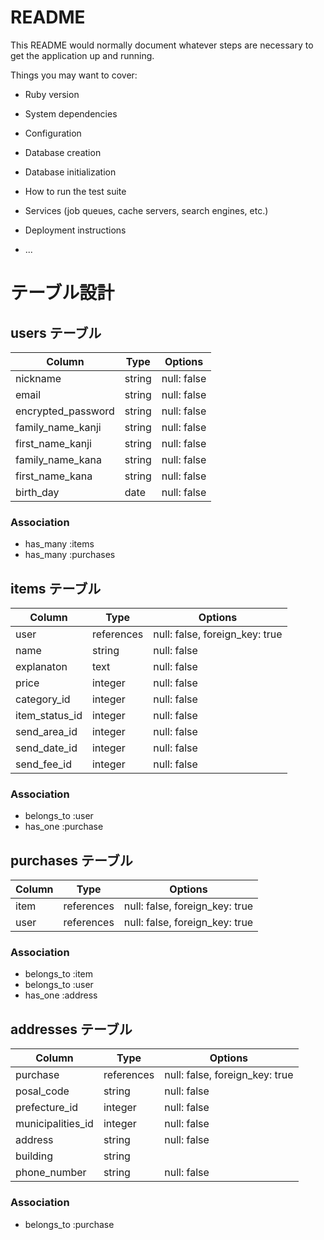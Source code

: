 # README

This README would normally document whatever steps are necessary to get the
application up and running.

Things you may want to cover:

* Ruby version

* System dependencies

* Configuration

* Database creation

* Database initialization

* How to run the test suite

* Services (job queues, cache servers, search engines, etc.)

* Deployment instructions

* ...
# テーブル設計

## users テーブル

| Column             | Type   | Options     |
| ------------------ | ------ | ----------- |
| nickname           | string | null: false |
| email              | string | null: false |
| encrypted_password | string | null: false |
| family_name_kanji  | string | null: false |
| first_name_kanji   | string | null: false |
| family_name_kana   | string | null: false |
| first_name_kana    | string | null: false |
| birth_day          | date   | null: false |


### Association

- has_many :items
- has_many :purchases


## items テーブル

| Column         | Type       | Options                        |
| -------------- | ---------- | ------------------------------ |
| user           | references | null: false, foreign_key: true |
| name           | string     | null: false                    |
| explanaton     | text       | null: false                    |
| price          | integer    | null: false                    |
| category_id    | integer    | null: false                    |
| item_status_id | integer    | null: false                    |
| send_area_id   | integer    | null: false                    |
| send_date_id   | integer    | null: false                    |
| send_fee_id    | integer    | null: false                    |

### Association

- belongs_to :user
- has_one :purchase


## purchases テーブル

| Column           | Type       | Options                        |
| ---------------- | ---------- | ------------------------------ |
| item             | references | null: false, foreign_key: true |
| user             | references | null: false, foreign_key: true |

### Association

- belongs_to :item
- belongs_to :user
- has_one :address

## addresses テーブル

| Column            | Type       | Options                        |
| ----------------- | ---------- | -------------------------------|
| purchase          | references | null: false, foreign_key: true |
| posal_code        | string     | null: false                    |
| prefecture_id     | integer    | null: false                    |
| municipalities_id | integer    | null: false                    |
| address           | string     | null: false                    |
| building          | string     |                                |
| phone_number      | string     | null: false                    |


### Association

- belongs_to :purchase
